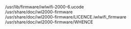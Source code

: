 /usr/lib/firmware/iwlwifi-2000-6.ucode  
/usr/share/doc/iwl2000-firmware  
/usr/share/doc/iwl2000-firmware/LICENCE.iwlwifi\_firmware  
/usr/share/doc/iwl2000-firmware/WHENCE  
